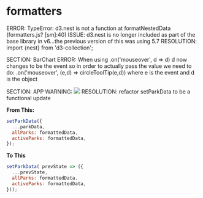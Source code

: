 # formatters

ERROR: TypeError: d3.nest is not a function at formatNestedData (formatters.js? [sm]:40)
ISSUE: d3.nest is no longer included as part of the base library in v6...the previous version of this was using 5.7
RESOLUTION: import {nest} from 'd3-collection';

SECTION: BarChart
ERROR:  When using .on('mouseover', d => d) d now changes to be the event so in order to actually pass the value we need to do:  .on('mouseover', (e,d) => circleToolTip(e,d)) where e is the event and d is the object


SECTION: APP
WARNING: 
<img src="https://i.imgur.com/1cdkmZS.png" />
RESOLUTION: refactor setParkData to be a functional update

**From This:**
```js
setParkData({
  ...parkData,
  allParks: formattedData,
  activeParks: formattedData,
});
```

**To This**

```js
setParkData( prevState => ({
  ...prevState,
  allParks: formattedData,
  activeParks: formattedData,
}));
```